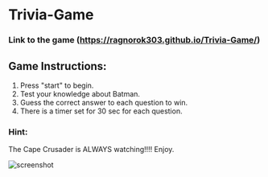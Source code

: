 # Trivia-Game
### Link to the game (https://ragnorok303.github.io/Trivia-Game/) 
## Game Instructions:
 1. Press "start" to begin.
 2. Test your knowledge about Batman.
 3. Guess the correct answer to each question to win. 
 4. There is a timer set for 30 sec for each question.
 ### Hint: 
 The Cape Crusader is ALWAYS watching!!!! Enjoy.

 ![screenshot](asset/images/screen1.png)